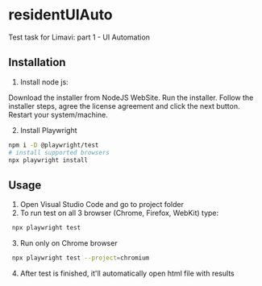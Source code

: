 # residentUIAuto
Test task for Limavi: part 1 - UI Automation

## Installation
1. Install node js: 

Download the installer from NodeJS WebSite.
Run the installer.
Follow the installer steps, agree the license agreement and click the next button.
Restart your system/machine.

2. Install Playwright
```bash
npm i -D @playwright/test
# install supported browsers
npx playwright install
```

## Usage
1. Open Visual Studio Code and go to project folder
2. To run test on all 3 browser (Chrome, Firefox, WebKit) type: 
```bash
 npx playwright test
```
3. Run only on Chrome browser 
```bash
 npx playwright test --project=chromium
```
4. After test is finished, it'll automatically open html file with results
